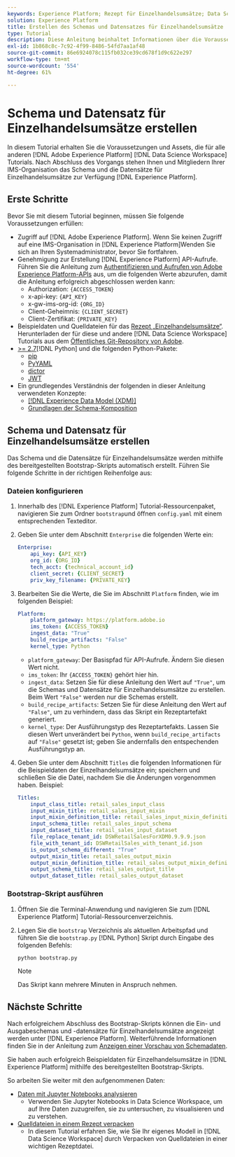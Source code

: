 ```yaml
---
keywords: Experience Platform; Rezept für Einzelhandelsumsätze; Data Science Workspace; beliebte Themen; Rezepte
solution: Experience Platform
title: Erstellen des Schemas und Datensatzes für Einzelhandelsumsätze
type: Tutorial
description: Diese Anleitung beinhaltet Informationen über die Voraussetzungen und Elemente, die bei allen anderen Anleitungen für Adobe Experience Platform Data Science Workspace benötigt werden. Danach stehen Ihnen und den Mitgliedern Ihrer IMS-Organisation in Experience Platform das Schema „Einzelhandelsumsätze“ und entsprechende Datensätze zur Verfügung.
exl-id: 1b868c8c-7c92-4f99-8486-54fd7aa1af48
source-git-commit: 86e6924078c115fb032ce39cd678f1d9c622e297
workflow-type: tm+mt
source-wordcount: '554'
ht-degree: 61%

---
```



# Schema und Datensatz für Einzelhandelsumsätze erstellen

In diesem Tutorial erhalten Sie die Voraussetzungen und Assets, die für alle anderen [!DNL Adobe Experience Platform] [!DNL Data Science Workspace] Tutorials. Nach Abschluss des Vorgangs stehen Ihnen und Mitgliedern Ihrer IMS-Organisation das Schema und die Datensätze für Einzelhandelsumsätze zur Verfügung [!DNL Experience Platform].

## Erste Schritte

Bevor Sie mit diesem Tutorial beginnen, müssen Sie folgende Voraussetzungen erfüllen:
- Zugriff auf [!DNL Adobe Experience Platform]. Wenn Sie keinen Zugriff auf eine IMS-Organisation in [!DNL Experience Platform]Wenden Sie sich an Ihren Systemadministrator, bevor Sie fortfahren.
- Genehmigung zur Erstellung [!DNL Experience Platform] API-Aufrufe. Führen Sie die Anleitung zum [Authentifizieren und Aufrufen von Adobe Experience Platform-APIs](https://experienceleague.adobe.com/docs/experience-platform/landing/platform-apis/api-authentication.html?lang=de) aus, um die folgenden Werte abzurufen, damit die Anleitung erfolgreich abgeschlossen werden kann:
   - Authorization: `{ACCESS_TOKEN}`
   - x-api-key: `{API_KEY}`
   - x-gw-ims-org-id: `{ORG_ID}`
   - Client-Geheimnis: `{CLIENT_SECRET}`
   - Client-Zertifikat: `{PRIVATE_KEY}`
- Beispieldaten und Quelldateien für das [Rezept „Einzelhandelsumsätze“](../pre-built-recipes/retail-sales.md). Herunterladen der für diese und andere [!DNL Data Science Workspace] Tutorials aus dem [Öffentliches Git-Repository von Adobe](https://github.com/adobe/experience-platform-dsw-reference/).
- [ >= 2.7](https://www.python.org/downloads/)[!DNL Python] und die folgenden Python-Pakete:
   - [pip](https://pypi.org/project/pip/)
   - [PyYAML](https://pyyaml.org/)
   - [dictor](https://pypi.org/project/dictor/)
   - [JWT](https://pypi.org/project/jwt/)
- Ein grundlegendes Verständnis der folgenden in dieser Anleitung verwendeten Konzepte:
   - [[!DNL Experience Data Model (XDM)]](../../xdm/home.md)
   - [Grundlagen der Schema-Komposition](../../xdm/schema/field-dictionary.md)

## Schema und Datensatz für Einzelhandelsumsätze erstellen

Das Schema und die Datensätze für Einzelhandelsumsätze werden mithilfe des bereitgestellten Bootstrap-Skripts automatisch erstellt. Führen Sie folgende Schritte in der richtigen Reihenfolge aus:

### Dateien konfigurieren

1. Innerhalb des [!DNL Experience Platform] Tutorial-Ressourcenpaket, navigieren Sie zum Ordner `bootstrap`und öffnen `config.yaml` mit einem entsprechenden Texteditor.
2. Geben Sie unter dem Abschnitt `Enterprise` die folgenden Werte ein:

   ```yaml
   Enterprise:
       api_key: {API_KEY}
       org_id: {ORG_ID}
       tech_acct: {technical_account_id}
       client_secret: {CLIENT_SECRET}
       priv_key_filename: {PRIVATE_KEY}
   ```

3. Bearbeiten Sie die Werte, die Sie im Abschnitt `Platform` finden, wie im folgenden Beispiel:

   ```yaml
   Platform:
       platform_gateway: https://platform.adobe.io
       ims_token: {ACCESS_TOKEN}
       ingest_data: "True"
       build_recipe_artifacts: "False"
       kernel_type: Python
   ```

   - `platform_gateway`: Der Basispfad für API-Aufrufe. Ändern Sie diesen Wert nicht.
   - `ims_token`: Ihr `{ACCESS_TOKEN}` gehört hier hin.
   - `ingest_data`: Setzen Sie für diese Anleitung den Wert auf `"True"`, um die Schemas und Datensätze für Einzelhandelsumsätze zu erstellen. Beim Wert `"False"` werden nur die Schemas erstellt.
   - `build_recipe_artifacts`: Setzen Sie für diese Anleitung den Wert auf `"False"`, um zu verhindern, dass das Skript ein Rezeptartefakt generiert.
   - `kernel_type`: Der Ausführungstyp des Rezeptartefakts. Lassen Sie diesen Wert unverändert bei `Python`, wenn `build_recipe_artifacts` auf `"False"` gesetzt ist; geben Sie andernfalls den entspechenden Ausführungstyp an.

4. Geben Sie unter dem Abschnitt `Titles` die folgenden Informationen für die Beispieldaten der Einzelhandelsumsätze ein; speichern und schließen Sie die Datei, nachdem Sie die Änderungen vorgenommen haben. Beispiel:

   ```yaml
   Titles:
       input_class_title: retail_sales_input_class
       input_mixin_title: retail_sales_input_mixin
       input_mixin_definition_title: retail_sales_input_mixin_definition
       input_schema_title: retail_sales_input_schema
       input_dataset_title: retail_sales_input_dataset
       file_replace_tenant_id: DSWRetailSalesForXDM0.9.9.9.json
       file_with_tenant_id: DSWRetailSales_with_tenant_id.json
       is_output_schema_different: "True"
       output_mixin_title: retail_sales_output_mixin
       output_mixin_definition_title: retail_sales_output_mixin_definition
       output_schema_title: retail_sales_output_title
       output_dataset_title: retail_sales_output_dataset
   ```

### Bootstrap-Skript ausführen

1. Öffnen Sie die Terminal-Anwendung und navigieren Sie zum [!DNL Experience Platform] Tutorial-Ressourcenverzeichnis.
2. Legen Sie die `bootstrap` Verzeichnis als aktuellen Arbeitspfad und führen Sie die `bootstrap.py` [!DNL Python] Skript durch Eingabe des folgenden Befehls:

   ```bash
   python bootstrap.py
   ```

   >[!NOTE]
   >
   >Das Skript kann mehrere Minuten in Anspruch nehmen.

## Nächste Schritte

Nach erfolgreichem Abschluss des Bootstrap-Skripts können die Ein- und Ausgabeschemas und -datensätze für Einzelhandelsumsätze angezeigt werden unter [!DNL Experience Platform]. Weiterführende Informationen finden Sie in der Anleitung zum [Anzeigen einer Vorschau von Schemadaten](./preview-schema-data.md).

Sie haben auch erfolgreich Beispieldaten für Einzelhandelsumsätze in [!DNL Experience Platform] mithilfe des bereitgestellten Bootstrap-Skripts.

So arbeiten Sie weiter mit den aufgenommenen Daten:
- [Daten mit Jupyter Notebooks analysieren](../jupyterlab/analyze-your-data.md)
   - Verwenden Sie Jupyter Notebooks in Data Science Workspace, um auf Ihre Daten zuzugreifen, sie zu untersuchen, zu visualisieren und zu verstehen.
- [Quelldateien in einem Rezept verpacken](./package-source-files-recipe.md)
   - In diesem Tutorial erfahren Sie, wie Sie Ihr eigenes Modell in [!DNL Data Science Workspace] durch Verpacken von Quelldateien in einer wichtigen Rezeptdatei.
